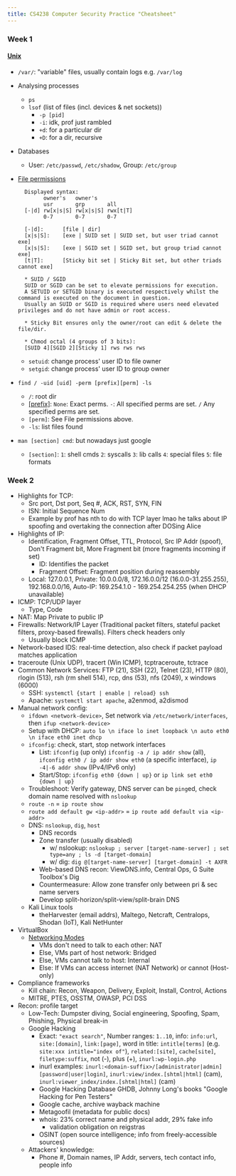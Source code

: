 ```yaml
---
title: CS4238 Computer Security Practice "Cheatsheet"
---
```


### Week 1
#### [Unix](http://linuxcommand.org)
* `/var/`: "variable" files, usually contain logs e.g. `/var/log`
* Analysing processes
  * `ps`
  * `lsof` (list of files (incl. devices & net sockets))
    * `-p [pid]`
    * `-i`: idk, prof just rambled
    * `+d`: for a particular dir
    * `+D`: for a dir, recursive
* Databases
  * User: `/etc/passwd`, `/etc/shadow`, Group: `/etc/group`
* [File permissions](http://www.filepermissions.com/file-permissions-index)
  ```       
    Displayed syntax:
          owner's   owner's
          usr       grp       all  
    [-|d] rw[x|s|S] rw[x|s|S] rwx[t|T]
          0-7       0-7       0-7

    [-|d]:      [file | dir]
    [x|s|S]:    [exe | SUID set | SUID set, but user triad cannot exe]
    [x|s|S]:    [exe | SGID set | SGID set, but group triad cannot exe]
    [t|T]:      [Sticky bit set | Sticky Bit set, but other triads cannot exe]

    * SUID / SGID
    SUID or SGID can be set to elevate permissions for execution. 
    A SETUID or SETGID binary is executed respectively whilst the command is executed on the document in question.
    Usually an SUID or SGID is required where users need elevated privileges and do not have admin or root access.

    * Sticky Bit ensures only the owner/root can edit & delete the file/dir.

    * Chmod octal (4 groups of 3 bits):
    [SUID 4][SGID 2][Sticky 1] rws rws rws
  ```
  * `setuid`: change process' user ID to file owner
  * `setgid`: change process' user ID to group owner

* `find / -uid [uid] -perm [prefix][perm] -ls`
  * `/`: root dir
  * [[prefix]](https://askubuntu.com/questions/532952/what-does-perm-4000-o-perm-2000): `None`: Exact perms. `-`: All specified perms are set. `/` Any specified perms are set.
  * `[perm]`: See File permissions above.
  * `-ls`: list files found
* `man [section] cmd`: but nowadays just google
  * `[section]`: `1`: shell cmds `2`: syscalls `3`: lib calls `4`: special files `5`: file formats

### Week 2
* Highlights for TCP:
  * Src port, Dst port, Seq #, ACK, RST, SYN, FIN
  * ISN: Initial Sequence Num
  * Example by prof has nth to do with TCP layer lmao he talks about IP spoofing and overtaking the connection after DOSing Alice
* Highlights of IP:
  * Identification, Fragment Offset, TTL, Protocol, Src IP Addr (spoof), Don't Fragment bit, More Fragment bit (more fragments incoming if set)
    * ID: Identifies the packet
    * Fragment Offset: Fragment position during reassembly
  * Local: 127.0.0.1, Private: 10.0.0.0/8, 172.16.0.0/12 (16.0.0-31.255.255), 192.168.0.0/16, Auto-IP: 169.254.1.0 - 169.254.254.255 (when DHCP unavailable)
* ICMP: TCP/UDP layer
  * Type, Code
* NAT: Map Private to public IP
* Firewalls: Network/IP Layer (Traditional packet filters, stateful packet filters, proxy-based firewalls). Filters check headers only
  * Usually block ICMP
* Network-based IDS: real-time detection, also check if packet payload matches application
* traceroute (Unix UDP), tracert (Win ICMP), tcptraceroute, tctrace
* Common Network Services: FTP (21), SSH (22), Telnet (23), HTTP (80), rlogin (513), rsh (rm shell 514), rcp, dns (53), nfs (2049), x windows (6000)
  * SSH: `systemctl {start | enable | reload} ssh`
  * Apache: `systemctl start apache`, a2enmod, a2dismod
* Manual network config:
  * `ifdown <network-device>`, Set network via `/etc/network/interfaces`, then `ifup <network-device>`
  * Setup with DHCP: `auto lo \n iface lo inet loopback \n auto eth0 \n iface eth0 inet dhcp`
  * `ifconfig`: check, start, stop network interfaces
    * List: `ifconfig` (up only) `ifconfig -a / ip addr show` (all), `ifconfig eth0 / ip addr show eth0` (a specific interface), `ip -4|-6 addr show` (IPv4/IPv6 only)
    * Start/Stop: `ifconfig eth0 {down | up}` or `ip link set eth0 {down | up}`
  * Troubleshoot: Verify gateway, DNS server can be `ping`ed, check domain name resolved with `nslookup`
  * `route -n` = `ip route show`
  * `route add default gw <ip-addr>` = `ip route add default via <ip-addr>`
  * DNS: `nslookup`, `dig`, `host`
    * DNS records 
    * Zone transfer (usually disabled) 
      * w/ nslookup: `nslookup ; server [target-name-server] ; set type=any ; ls -d [target-domain]`
      * w/ dig: `dig @[target-name-server] [target-domain] -t AXFR`
    * Web-based DNS recon: ViewDNS.info, Central Ops, G Suite Toolbox's Dig
    * Countermeasure: Allow zone transfer only between pri & sec name servers
    * Develop split-horizon/split-view/split-brain DNS
  * Kali Linux tools
    * theHarvester (email addrs), Maltego, Netcraft, Centralops, Shodan (IoT), Kali NetHunter
* VirtualBox
  * [Networking Modes](https://www.virtualbox.org/manual/ch06.html)
    * VMs don't need to talk to each other: NAT
    * Else, VMs part of host network: Bridged
    * Else, VMs cannot talk to host: Internal
    * Else: If VMs can access internet (NAT Network) or cannot (Host-only)
* Compliance frameworks
  * Kill chain: Recon, Weapon, Delivery, Exploit, Install, Control, Actions
  * MITRE, PTES, OSSTM, OWASP, PCI DSS
* Recon: profile target
  * Low-Tech: Dumpster diving, Social engineering, Spoofing, Spam, Phishing, Physical break-in
  * Google Hacking
    * Exact: `"exact search"`, Number ranges: `1..10`, info: `info:url`, `site:[domain]`, `link:[page]`, word in title: `intitle[terms]` (e.g. `site:xxx intitle="index of"`), `related:[site]`, `cache[site]`, `filetype:suffix`, not (-), plus (+), `inurl:wp-login.php` 
    * inurl examples: `inurl:<domain-suffix>/[administrator|admin][password|user|login]`, `inurl:view/index.[shtml|html]` (cam), `inurl:viewer_index/index.[shtml|html]` (cam)
    * Google Hacking Database GHDB, Johnny Long's books "Google Hacking for Pen Testers"
    * Google cache, archive wayback machine
    * Metagoofil (metadata for public docs)
    * whois: 23% correct name and physical addr, 29% fake info
      * validation obligation on reigstras
    * OSINT (open source intelligence; info from freely-accessible sources)
  * Attackers' knowledge:
    * Phone #, Domain names, IP Addr, servers, tech contact info, people info